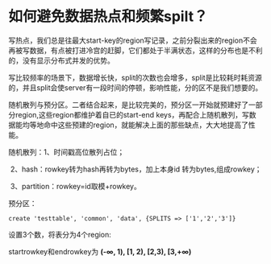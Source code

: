 # 如何避免数据热点和频繁spilt？

写热点，我们总是往最大start-key的region写记录，之前分裂出来的region不会再被写数据，有点被打进冷宫的赶脚，它们都处于半满状态，这样的分布也是不利的，没有显示分布式并发的优势。

写比较频率的场景下，数据增长快，split的次数也会增多，split是比较耗时耗资源的，并且split会使server有一段时间的停顿，影响性能，分的区不是我们想要的。

随机散列与预分区。二者结合起来，是比较完美的，预分区一开始就预建好了一部分region,这些region都维护着自已的start-end keys，再配合上随机散列，写数据能均等地命中这些预建的region，就能解决上面的那些缺点，大大地提高了性能。

随机散列：1、时间戳高位散列占位；

​	2、hash：rowkey转为hash再转为bytes，加上本身id 转为bytes,组成rowkey；

​	3、partition：rowkey=id取模+rowkey。

预分区：

```shell
create 'testtable', 'common', 'data', {SPLITS => ['1','2','3']}
```

设置3个数，将表分为4个region:

startrowkey和endrowkey为 **(-∞, 1),  [1, 2),  [2,3),  [3,+∞)**


